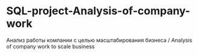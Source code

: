 # SQL-project-Analysis-of-company-work
Анализ работы компании с целью масштабирования бизнеса / Analysis of company work to scale business







